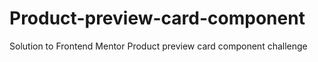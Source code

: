 # Product-preview-card-component
Solution to Frontend Mentor Product preview card component challenge

